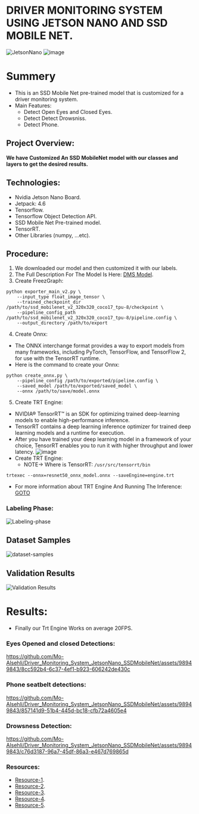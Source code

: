 # DRIVER MONITORING SYSTEM USING JETSON NANO AND SSD MOBILE NET.
![JetsonNano](https://github.com/Mo-Alsehli/Driver_Monitoring_System_JetsonNano_SSDMobileNet/assets/98949843/02a20108-aa39-4901-85c5-844339a784a1)
![image](https://github.com/Mo-Alsehli/Driver_Monitoring_System_JetsonNano_SSDMobileNet/assets/98949843/5d12b0bc-5f8f-4e49-9622-d63ed4166a80)

# Summery
- This is an SSD Mobile Net pre-trained model that is customized for a driver monitoring system.
- Main Features:
  - Detect Open Eyes and Closed Eyes.
  - Detect Detect Drowsniss.
  - Detect Phone.

## Project Overview:
**We have Customized An SSD MobileNet model with our classes and layers to get the desired results.**

## Technologies:
- Nvidia Jetson Nano Board.
- Jetpack: 4.6
- Tensorflow.
- Tensorflow Object Detection API.
- SSD Mobile Net Pre-trained model.
- TensorRT.
- Other Libraries (numpy, ...etc).

## Procedure:
1. We downloaded our model and then customized it with our labels.
2. The Full Description For The Model Is Here: [DMS Model](https://github.com/Mo-Alsehli/Driver_Monitoring_System_JetsonNano_SSDMobileNet/tree/master/SSD_MobileNet_Model).
3. Create FreezGraph:
```
python exporter_main_v2.py \
    --input_type float_image_tensor \
    --trained_checkpoint_dir /path/to/ssd_mobilenet_v2_320x320_coco17_tpu-8/checkpoint \
    --pipeline_config_path /path/to/ssd_mobilenet_v2_320x320_coco17_tpu-8/pipeline.config \
    --output_directory /path/to/export
```
4. Create Onnx:
- The ONNX interchange format provides a way to export models from many frameworks, including PyTorch, TensorFlow, and TensorFlow 2, for use with the TensorRT runtime.
- Here is the command to create your Onnx:
```
python create_onnx.py \
    --pipeline_config /path/to/exported/pipeline.config \
    --saved_model /path/to/exported/saved_model \
    --onnx /path/to/save/model.onnx
```
5. Create TRT Engine:
- NVIDIA® TensorRT™ is an SDK for optimizing trained deep-learning models to enable high-performance inference.
- TensorRT contains a deep learning inference optimizer for trained deep learning models and a runtime for execution.
- After you have trained your deep learning model in a framework of your choice, TensorRT enables you to run it with higher throughput and lower latency.
![image](https://github.com/Mo-Alsehli/Driver_Monitoring_System_JetsonNano_SSDMobileNet/assets/98949843/fdd9236d-719b-4bfc-b2f4-8b06682f846f)
- Create TRT Engine:
  - NOTE-> Where is TensorRT: `/usr/src/tensorrt/bin`
```
trtexec --onnx=resnet50_onnx_model.onnx --saveEngine=engine.trt
```
- For more information about TRT Engine And Running The Inference: [GOTO](https://github.com/Mo-Alsehli/Driver_Monitoring_System_JetsonNano_SSDMobileNet/tree/master/RunningEngine)

### Labeling Phase:
![Labeling-phase](https://github.com/Mo-Alsehli/Driver_Monitoring_System_JetsonNano_SSDMobileNet/assets/98949843/5d439980-d8d2-459d-96f0-1ef0120900a6)

## Dataset Samples
![dataset-samples](https://github.com/Mo-Alsehli/Driver_Monitoring_System_JetsonNano_SSDMobileNet/assets/98949843/90417595-35e3-47af-bcb2-92350383e5e2)

## Validation Results
![Validation Results](https://github.com/Mo-Alsehli/Driver_Monitoring_System_JetsonNano_SSDMobileNet/assets/98949843/8d0b08e0-ba09-4f06-9b93-72c23af679f1)

# Results:
- Finally our Trt Engine Works on average 20FPS.
  
### Eyes Opened and closed Detections:
https://github.com/Mo-Alsehli/Driver_Monitoring_System_JetsonNano_SSDMobileNet/assets/98949843/8cc592b4-6c37-4ef1-b923-606242de430c

### Phone seatbelt detections:
https://github.com/Mo-Alsehli/Driver_Monitoring_System_JetsonNano_SSDMobileNet/assets/98949843/857141d9-51b4-445d-bc18-cfb72a4605e4

### Drowsness Detection:
https://github.com/Mo-Alsehli/Driver_Monitoring_System_JetsonNano_SSDMobileNet/assets/98949843/c76d3187-96a7-45df-86a3-e467d769865d

### Resources:
- [Resource-1](https://github.com/NVIDIA/TensorRT/tree/release/8.2/samples/python/tensorflow_object_detection_api).
- [Resource-2](https://docs.nvidia.com/deeplearning/tensorrt/quick-start-guide/index.html#export-from-tf).
- [Resource-3](https://github.com/NVIDIA/TensorRT/blob/main/quickstart/IntroNotebooks/3.%20Using%20Tensorflow%202%20through%20ONNX.ipynb).
- [Resource-4](https://www.youtube.com/watch?v=yqkISICHH-U&t=16912s).
- [Resource-5](https://github.com/nicknochnack/TFODCourse).


